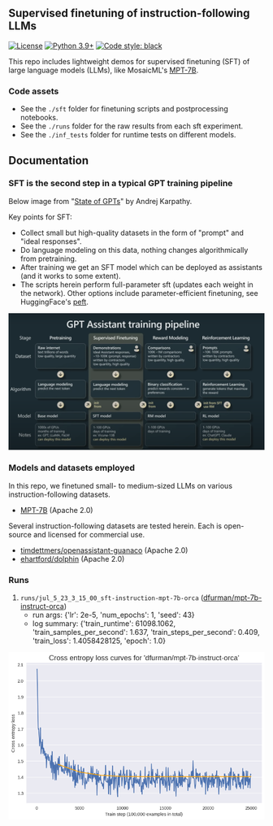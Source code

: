 ## Supervised finetuning of instruction-following LLMs

[![License](https://img.shields.io/badge/License-Apache_2.0-green.svg)](https://github.com/daniel-furman/Polyglot-or-Not/blob/main/LICENSE) 
[![Python 3.9+](https://img.shields.io/badge/python-3.9+-blue.svg)](https://www.python.org/downloads/release/python-390/) 
[![Code style: black](https://img.shields.io/badge/code%20style-black-000000.svg)](https://github.com/psf/black) 

This repo includes lightweight demos for supervised finetuning (SFT) of large language models (LLMs), like MosaicML's [MPT-7B](https://huggingface.co/mosaicml/mpt-7b).

### Code assets

* See the `./sft` folder for finetuning scripts and postprocessing notebooks.
* See the `./runs` folder for the raw results from each sft experiment.
* See the `./inf_tests` folder for runtime tests on different models.

## Documentation

### SFT is the second step in a typical GPT training pipeline

Below image from "[State of GPTs](https://www.youtube.com/watch?v=bZQun8Y4L2A)" by Andrej Karpathy. 

Key points for SFT:

* Collect small but high-quality datasets in the form of "prompt" and "ideal responses". 
* Do language modeling on this data, nothing changes algorithmically from pretraining. 
* After training we get an SFT model which can be deployed as assistants (and it works to some extent).
* The scripts herein perform full-parameter sft (updates each weight in the network). Other options include parameter-efficient finetuning, see HuggingFace's [peft](https://github.com/huggingface/peft).

![training_pipeline](assets/assistant_training_pipeline.png)

### Models and datasets employed

In this repo, we finetuned small- to medium-sized LLMs on various instruction-following datasets. 

* [MPT-7B](https://huggingface.co/mosaicml/mpt-7b) (Apache 2.0) 

Several instruction-following datasets are tested herein. Each is open-source and licensed for commercial use.

* [timdettmers/openassistant-guanaco](https://huggingface.co/datasets/timdettmers/openassistant-guanaco) (Apache 2.0)
* [ehartford/dolphin](https://huggingface.co/datasets/ehartford/dolphin) (Apache 2.0)

### Runs

1. `runs/jul_5_23_3_15_00_sft-instruction-mpt-7b-orca` ([dfurman/mpt-7b-instruct-orca](https://huggingface.co/dfurman/mpt-7b-instruct-orca))
    * run args: {'lr': 2e-5, 'num_epochs': 1, 'seed': 43}
    * log summary: {'train_runtime': 61098.1062, 'train_samples_per_second': 1.637, 'train_steps_per_second': 0.409, 'train_loss': 1.4058428125, 'epoch': 1.0}

![loss_curves](assets/jul_5_23_3_15_00_log_loss_curves.png)

